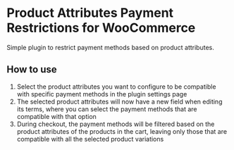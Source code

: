 # Product Attributes Payment Restrictions for WooCommerce
Simple plugin to restrict payment methods based on product attributes.

## How to use
1. Select the product attributes you want to configure to be compatible with specific payment methods in the plugin settings page
2. The selected product attributes will now have a new field when editing its terms, where you can select the payment methods that are compatible with that option
3. During checkout, the payment methods will be filtered based on the product attributes of the products in the cart, leaving only those that are compatible with all the selected product variations